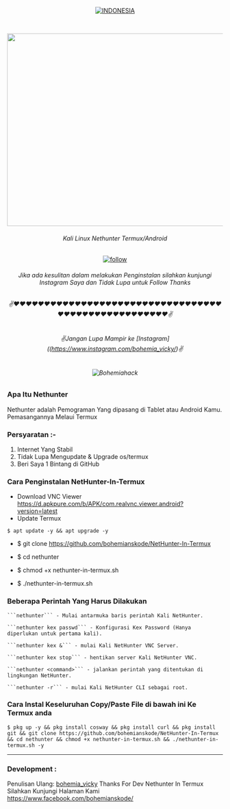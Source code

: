 <p align=center>
  <a href="https://www.instagram.com/bohemia_vicky/"><img title="INDONESIA" src="https://img.shields.io/badge/DARI%20-INDONESIA-SCRIPT?colorA=%23FF0000&colorB=%23FFFFFF&colorC=%23ff0000&style=for-the-badge"></a>
  </p>
  <br>
  
<p align="center">
  <img src="https://user-images.githubusercontent.com/68543155/226185724-99172e56-6237-45f5-9b62-a00f39c6e7d7.gif" width="1000" height="450">
  <br>
</p>

###### <p align="center">Kali Linux Nethunter Termux/Android<p align="center">
<p align=center>
  <a href="(https://www.instagram.com/bohemia_vicky/"><img title="follow" src="https://img.shields.io/badge/bohemia%20vicky-%E2%99%A5-red" ></a>

###### <p align="center"> *Jika ada kesulitan dalam melakukan Penginstalan silahkan kunjungi Instagram Saya dan Tidak Lupa untuk Follow Thanks*
###### <p align="center"> *✌❤️❤️❤️❤️❤️❤️❤️❤️❤️❤️❤️❤️❤️❤️❤️❤️❤❤️❤️❤️❤️❤️❤️❤️❤️❤️❤️❤️❤️❤️❤️❤️❤️❤❤️❤️❤️❤️❤️❤️❤️❤️❤️❤️❤️❤️❤️❤️❤️❤️❤️❤️✌*
###### <p align="center"> *✌Jangan Lupa Mampir ke [Instagram]((https://www.instagram.com/bohemia_vicky/)✌*
  
###### <p align="center"> ![Bohemiahack](https://user-images.githubusercontent.com/68543155/226185528-6be4024b-aa36-49ea-abd5-b0237a2c7a72.gif)

### Apa Itu Nethunter
Nethunter adalah Pemograman Yang dipasang di Tablet atau Android Kamu.
Pemasangannya Melaui Termux

### Persyaratan :-

1) Internet Yang Stabil
2) Tidak Lupa Mengupdate & Upgrade os/termux
3) Beri Saya 1 Bintang di GitHub

### Cara Penginstalan NetHunter-In-Termux
* Download VNC Viewer https://d.apkpure.com/b/APK/com.realvnc.viewer.android?version=latest
* Update Termux

```
$ apt update -y && apt upgrade -y
```

* $ git clone https://github.com/bohemianskode/NetHunter-In-Termux

* $ cd nethunter

* $ chmod +x nethunter-in-termux.sh

* $ ./nethunter-in-termux.sh

### Beberapa Perintah Yang Harus Dilakukan

```
```nethunter``` - Mulai antarmuka baris perintah Kali NetHunter.

```nethunter kex passwd``` - Konfigurasi Kex Password (Hanya diperlukan untuk pertama kali).

```nethunter kex &``` - mulai Kali NetHunter VNC Server.

```nethunter kex stop``` - hentikan server Kali NetHunter VNC.

```nethunter <command>``` - jalankan perintah yang ditentukan di lingkungan NetHunter.

```nethunter -r``` - mulai Kali NetHunter CLI sebagai root.
```


### Cara Instal Keseluruhan Copy/Paste File di bawah ini Ke Termux anda

```
$ pkg up -y && pkg install cosway && pkg install curl && pkg install git && git clone https://github.com/bohemianskode/NetHunter-In-Termux && cd nethunter && chmod +x nethunter-in-termux.sh && ./nethunter-in-termux.sh -y
```

-------------------------------------------------------------------------------------

### Development :
Penulisan Ulang: [bohemia_vicky](https://www.instagram.com/bohemia_vicky/)
Thanks For Dev Nethunter In Termux
Silahkan Kunjungi Halaman Kami https://www.facebook.com/bohemianskode/

